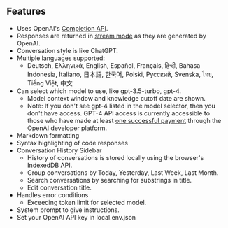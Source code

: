## Features <!-- markdown-link-check-disable-next-line -->
- Uses OpenAI's [Completion API](https://api.openai.com/v1/chat/completions).
- Responses are returned in [stream mode](https://platform.openai.com/docs/api-reference/chat/create#stream) as they are generated by OpenAI.
- Conversation style is like ChatGPT.
- Multiple languages supported:
  - Deutsch,
   Ελληνικά,
   English,
   Español,
   Français,
   हिन्दी,
   Bahasa Indonesia,
   Italiano,
   日本語,
   한국어,
   Polski,
   Русский,
   Svenska,
   ไทย,
   Tiếng Việt,
   中文
- Can select which model to use, like gpt-3.5-turbo, gpt-4.
  - Model context window and knowledge cutoff date are shown.
  * Note: If you don't see gpt-4 listed in the model selector, then you don't have access. GPT-4 API access is currently accessible to those who have made at least [one successful payment](https://help.openai.com/en/articles/7102672-how-can-i-access-gpt-4) through the OpenAI developer platform.
- Markdown formatting
- Syntax highlighting of code responses
- Conversation History Sidebar
  - History of conversations is stored locally using the browser's IndexedDB API.
  - Group conversations by Today, Yesterday, Last Week, Last Month.
  - Search conversations by searching for substrings in title.
  - Edit conversation title.
- Handles error conditions
  - Exceeding token limit for selected model.
- System prompt to give instructions.
- Set your OpenAI API key in local.env.json
  
